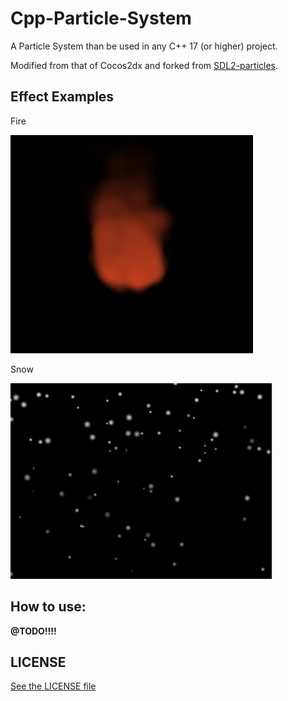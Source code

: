 # Cpp-Particle-System

A Particle System than be used in any C++ 17 (or higher) project.

Modified from that of Cocos2dx and forked from [SDL2-particles](https://github.com/scarsty/SDL2-particles).

## Effect Examples

Fire

![fire](./pic/fire.png)

Snow

![snow](./pic/snow.png)

## How to use:

**@TODO!!!!**

## LICENSE
[See the LICENSE file](./LICENSE)